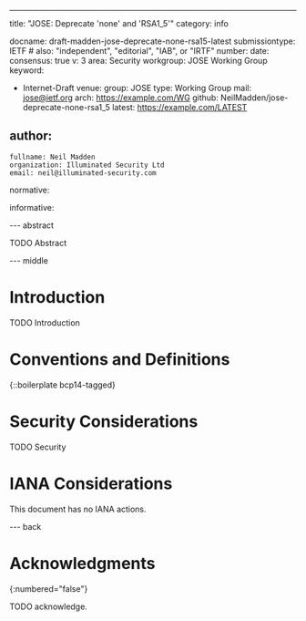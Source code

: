 ---
title: "JOSE: Deprecate 'none' and 'RSA1_5'"
category: info

docname: draft-madden-jose-deprecate-none-rsa15-latest
submissiontype: IETF  # also: "independent", "editorial", "IAB", or "IRTF"
number:
date:
consensus: true
v: 3
area: Security
workgroup: JOSE Working Group
keyword:
 - Internet-Draft
venue:
  group: JOSE
  type: Working Group
  mail: jose@ietf.org
  arch: https://example.com/WG
  github: NeilMadden/jose-deprecate-none-rsa1_5
  latest: https://example.com/LATEST

author:
 -
    fullname: Neil Madden
    organization: Illuminated Security Ltd
    email: neil@illuminated-security.com

normative:

informative:


--- abstract

TODO Abstract


--- middle

# Introduction

TODO Introduction


# Conventions and Definitions

{::boilerplate bcp14-tagged}


# Security Considerations

TODO Security


# IANA Considerations

This document has no IANA actions.


--- back

# Acknowledgments
{:numbered="false"}

TODO acknowledge.
